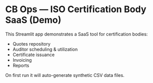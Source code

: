# CB Ops — ISO Certification Body SaaS (Demo)

This Streamlit app demonstrates a SaaS tool for certification bodies:
- Quotes repository
- Auditor scheduling & utilization
- Certificate issuance
- Invoicing
- Reports

On first run it will auto-generate synthetic CSV data files.
